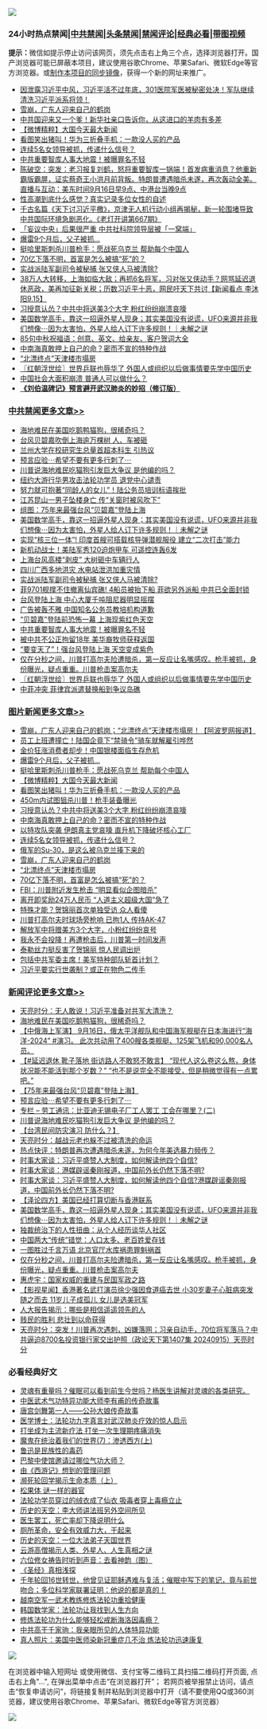 ![](https://raw.githubusercontent.com/jsvpn/jsproxy/dev/64photo/fqnews-qr.jpg)

<div id="tt">
<h3>24小时热点禁闻|<a href="#%E4%B8%AD%E5%85%B1%E7%A6%81%E9%97%BB%E6%9B%B4%E5%A4%9A%E6%96%87%E7%AB%A0">中共禁闻</a>|<a href="#%E5%9B%BE%E7%89%87%E6%96%B0%E9%97%BB%E6%9B%B4%E5%A4%9A%E6%96%87%E7%AB%A0">头条禁闻</a>|<a href="#%E6%96%B0%E9%97%BB%E8%AF%84%E8%AE%BA%E6%9B%B4%E5%A4%9A%E6%96%87%E7%AB%A0">禁闻评论|<a href="#%E5%BF%85%E7%9C%8B%E7%BB%8F%E5%85%B8%E5%A5%BD%E6%96%87">经典必看</a>|<a href="https://696153.xyz/3" target="_blank">带图视频</a></h3>
<div><b>提示：</b>微信如提示停止访问该网页，须先点击右上角三个点，选择浏览器打开。国产浏览器可能已屏蔽本项目，建议使用谷歌Chrome、苹果Safari、微软Edge等官方浏览器。或<a href="%E5%88%B6%E4%BD%9Cgit%E7%A6%81%E9%97%BB%E9%95%9C%E5%83%8F.md">制作本项目的同步镜像</a>，获得一个新的网址来推广。</div>
<ul>

<li><a href="/sohnews/20240916/2089348.md">因泄露习近平中风，习近平活不过年底，301医院军医被秘密处决！军队继续清洗习近平派系将领！</a></li>
<li><a href="/topimagenews/20240916/2089226.md">雪崩，广东人迎来自己的鹤岗</a></li>
<li><a href="/comments/20240916/2089228.md">中共国迎来又一个爹！新华社亲口告诉你，从这进口的羊肉有多差</a></li>
<li><a href="/topimagenews/20240916/2089332.md">【微博精粹】大国今天最大新闻</a></li>
<li><a href="/topimagenews/20240916/2089331.md">看图笑出猪叫！华为三折叠手机：一款没人买的产品</a></li>
<li><a href="/topimagenews/20240916/2089277.md">连续5名女领导被抓，传递什么信号？</a></li>
<li><a href="/cbnews/20240916/2089365.md">中共重要智库人事大地震！被曝罪名不轻</a></li>
<li><a href="/sohnews/20240916/2089443.md">陈破空：突发：老习报复刘鹤，怒将重要智库一锅端！首发病重消息？他重新霸版霸屏，证实蔡奇王小洪月前背叛。特朗普遭遇暗杀未遂，再次轰动全美。直播与互动：美东时间9月16日早9点、中港台当晚9点</a></li>
<li><a href="/baitai/20240917/2089595.md">性高潮到底什么感觉？真实记录多位女性的自述</a></li>
<li><a href="/sohnews/20240916/2089391.md">千古名篇《天下讨习近平檄》，京津无人机行动小组再揭秘，新一轮围堵导致中共国际环境急剧恶化。《老灯开讲第667期》</a></li>
<li><a href="/baitai/20240916/2089483.md">「妄议中央」后果很严重 中共社科院领导层被「一窝端」</a></li>
<li><a href="/topimagenews/20240916/2089471.md">爆雷9个月后，父子被抓…</a></li>
<li><a href="/topimagenews/20240916/2089341.md">挺哈里斯刺杀川普枪手：愿战死乌克兰 帮助每个中国人</a></li>
<li><a href="/topimagenews/20240916/2089224.md">70亿下落不明，首富是怎么被搞“死”的？</a></li>
<li><a href="/cbnews/20240916/2089441.md">实战派陆军副司令被秘捕 张又侠人马被清除?</a></li>
<li><a href="/sohnews/20240916/2089251.md">38万人大转移，上海如临大敌；再抓6名将军，习对张又侠动手？网骂延迟退休恶政，美再加征新关税；历数习近平十恶，网民吁天下共讨【新闻看点 李沐阳9.15】</a></li>
<li><a href="/topimagenews/20240916/2089309.md">习授意认怂？中共中将送美3个大字 粉红纷纷崩溃哀嚎</a></li>
<li><a href="/comments/20240916/2089460.md">美国数学高手，靠这一招逼外星人现身；其实美国没有说谎，UFO来源并非我们想像⋯因为太害怕，外星人给人订下许多规则！｜未解之谜</a></li>
<li><a href="/lifebaike/20240916/2089408.md">85句中秋祝福语：创意、英文、给亲友、客户贺词大全</a></li>
<li><a href="/topimagenews/20240916/2089308.md">中南海真敢押上自己的命？密而不宣的特种作战</a></li>
<li><a href="/topimagenews/20240916/2089225.md">“北漂终点”天津楼市塌房</a></li>
<li><a href="/cbnews/20240916/2089323.md">〖红朝浮世绘〗世界乒联也辱华了 外国人或组织以后做事情要先学中国历史</a></li>
<li><a href="/cnnews/20240916/2089320.md">中国社会大面积崩溃 普通人可以做什么？</a></li>
<li><b><a href="/comments/20200207/1272816.md" target="_blank">《刘伯温碑记》预言避开武汉肺炎的妙招（修订版）</a></b></li>
</ul>
</div>

<div class="catlist">
<h3><a href="/cbnews/" target="_blank">中共禁闻</a><span><a href="/cbnews/" target="_blank" rel="nofollow">更多文章>></a></span></h3>
<ul>
<li><a href="/comments/20240917/2089653.md" target="_blank">海地难民在美国吃鹅鸭猫狗，很稀奇吗？</a></li>
<li><a href="/cbnews/20240917/2089651.md" target="_blank">台风贝碧嘉吹倒上海逾万棵树 人、车被砸</a></li>
<li><a href="/cbnews/20240917/2089635.md" target="_blank">兰州大学在校研究生总量首超本科生 引热议</a></li>
<li><a href="/comments/20240917/2089612.md" target="_blank">预言应验⋯希望不要有更多行刺了⋯</a></li>
<li><a href="/comments/20240917/2089597.md" target="_blank">川普说海地难民吃猫狗引发巨大争议 是他编的吗？</a></li>
<li><a href="/cbnews/20240917/2089572.md" target="_blank">纽约大游行华男攻击法轮功学员 退党中心谴责</a></li>
<li><a href="/cbnews/20240916/2089522.md" target="_blank">努力就可抱著“同龄人的女儿”！陆公务员培训标语挨批</a></li>
<li><a href="/cbnews/20240916/2089473.md" target="_blank">江苏昆山一男子坠楼身亡 传“关窗时被风吹下”</a></li>
<li><a href="/cbnews/20240916/2089472.md" target="_blank">组图：75年来最强台风“贝碧嘉”登陆上海</a></li>
<li><a href="/comments/20240916/2089460.md" target="_blank">美国数学高手，靠这一招逼外星人现身；其实美国没有说谎，UFO来源并非我们想像⋯因为太害怕，外星人给人订下许多规则！｜未解之谜</a></li>
<li><a href="/cbnews/20240916/2089450.md" target="_blank">实现“核三位一体”! 印度首艘可搭载核导弹潜舰服役 建立“二次打击”能力</a></li>
<li><a href="/cbnews/20240916/2089449.md" target="_blank">新机动战士！美陆军秀120迫炮甲车 可遥控连轰6发</a></li>
<li><a href="/cbnews/20240916/2089448.md" target="_blank">上海台风高楼“剥皮” 大树砸中车辆行人</a></li>
<li><a href="/cbnews/20240916/2089447.md" target="_blank">四川广西多地洪灾 水电站泄洪加重灾情</a></li>
<li><a href="/cbnews/20240916/2089441.md" target="_blank">实战派陆军副司令被秘捕 张又侠人马被清除?</a></li>
<li><a href="/cbnews/20240916/2089401.md" target="_blank">菲9701舰撑不住撤离仙宾礁! 4船员被抬下船 菲欲另外派船 中共已全面封锁</a></li>
<li><a href="/cbnews/20240916/2089400.md" target="_blank">台风登陆上海 中心大厦千吨阻尼器明显摇摆</a></li>
<li><a href="/cbnews/20240916/2089399.md" target="_blank">广告被轰不雅 中国知名公务员教培机构道歉</a></li>
<li><a href="/cbnews/20240916/2089382.md" target="_blank">“贝碧嘉”登陆前恐怖一幕 上海现紫红色天空</a></li>
<li><a href="/cbnews/20240916/2089365.md" target="_blank">中共重要智库人事大地震！被曝罪名不轻</a></li>
<li><a href="/cbnews/20240916/2089351.md" target="_blank">被中共不公正拘留18年 美华裔牧师获释返国</a></li>
<li><a href="/cbnews/20240916/2089333.md" target="_blank">“要变天了”！强台风登陆上海 天空变成紫色</a></li>
<li><a href="/comments/20240916/2089328.md" target="_blank">仅在分秒之间，川普打高尔夫险遭暗杀，第一反应让名嘴感叹。枪手被抓，身份曝光，疑点重重。川普枪击案高尔夫</a></li>
<li><a href="/cbnews/20240916/2089323.md" target="_blank">〖红朝浮世绘〗世界乒联也辱华了 外国人或组织以后做事情要先学中国历史</a></li>
<li><a href="/cbnews/20240916/2089279.md" target="_blank">中菲冲突 菲律宾派遣替换船到争议岛礁</a></li>

</ul>
</div>
<div class="catlist">
<h3><a href="/topimagenews/" target="_blank">图片新闻</a><span><a href="/topimagenews/" target="_blank" rel="nofollow">更多文章>></a></span></h3>
<ul>
<li><a href="/topimagenews/20240917/2089650.md" target="_blank">雪崩，广东人迎来自己的鹤岗；“北漂终点”天津楼市塌房！【阿波罗网报道】</a></li>
<li><a href="/topimagenews/20240916/2089549.md" target="_blank">员工上班遭撞亡！陆国企竟下“禁骑令”骑车就解雇引哗然</a></li>
<li><a href="/topimagenews/20240916/2089548.md" target="_blank">金价狂涨消费者却步！中国银楼面临生存危机</a></li>
<li><a href="/topimagenews/20240916/2089471.md" target="_blank">爆雷9个月后，父子被抓…</a></li>
<li><a href="/topimagenews/20240916/2089341.md" target="_blank">挺哈里斯刺杀川普枪手：愿战死乌克兰 帮助每个中国人</a></li>
<li><a href="/topimagenews/20240916/2089332.md" target="_blank">【微博精粹】大国今天最大新闻</a></li>
<li><a href="/topimagenews/20240916/2089331.md" target="_blank">看图笑出猪叫！华为三折叠手机：一款没人买的产品</a></li>
<li><a href="/topimagenews/20240916/2089330.md" target="_blank">450m内试图狙杀川普！枪手装备曝光</a></li>
<li><a href="/topimagenews/20240916/2089309.md" target="_blank">习授意认怂？中共中将送美3个大字 粉红纷纷崩溃哀嚎</a></li>
<li><a href="/topimagenews/20240916/2089308.md" target="_blank">中南海真敢押上自己的命？密而不宣的特种作战</a></li>
<li><a href="/topimagenews/20240916/2089298.md" target="_blank">以特攻队突袭 伊朗真主党哀嚎 直升机下降破坏核心工厂</a></li>
<li><a href="/topimagenews/20240916/2089277.md" target="_blank">连续5名女领导被抓，传递什么信号？</a></li>
<li><a href="/topimagenews/20240916/2089239.md" target="_blank">俄军的Su-30，是这么被乌克兰揍下来的</a></li>
<li><a href="/topimagenews/20240916/2089226.md" target="_blank">雪崩，广东人迎来自己的鹤岗</a></li>
<li><a href="/topimagenews/20240916/2089225.md" target="_blank">“北漂终点”天津楼市塌房</a></li>
<li><a href="/topimagenews/20240916/2089224.md" target="_blank">70亿下落不明，首富是怎么被搞“死”的？</a></li>
<li><a href="/topimagenews/20240916/2089207.md" target="_blank">FBI：川普附近发生枪击 “明显看似企图暗杀”</a></li>
<li><a href="/topimagenews/20240916/2089206.md" target="_blank">离开即奖励24万人民币 “人道主义超级大国”急了</a></li>
<li><a href="/topimagenews/20240916/2089205.md" target="_blank">特殊才能？贺锦丽首次单独受访 众人看傻</a></li>
<li><a href="/topimagenews/20240916/2089199.md" target="_blank">川普打高尔夫时球场旁枪响 已拘1人 传持AK-47</a></li>
<li><a href="/topimagenews/20240916/2089198.md" target="_blank">解放军中将赠美方3个大字，小粉红纷纷哀号</a></li>
<li><a href="/topimagenews/20240916/2089197.md" target="_blank">我永不会投降！再遭枪击后，川普第一时间发声</a></li>
<li><a href="/topimagenews/20240915/2089041.md" target="_blank">泰勒丝力挺反害了贺锦丽 惊人民调出炉</a></li>
<li><a href="/topimagenews/20240915/2088994.md" target="_blank">包括中共军委主席！美军特种部队斩首计划？</a></li>
<li><a href="/topimagenews/20240915/2088979.md" target="_blank">习近平要实行世袭制？或正在物色二传手</a></li>

</ul>
</div>
<div class="catlist">
<h3><a href="/comments/" target="_blank">新闻评论</a><span><a href="/comments/" target="_blank" rel="nofollow">更多文章>></a></span></h3>
<ul>
<li><a href="/comments/20240917/2089663.md" target="_blank">天亮时分：无人敢说！习近平准备对共军大清洗？</a></li>
<li><a href="/comments/20240917/2089653.md" target="_blank">海地难民在美国吃鹅鸭猫狗，很稀奇吗？</a></li>
<li><a href="/comments/20240917/2089631.md" target="_blank">【中俄海上军演】 9月16日，俄太平洋舰队和中国海军舰艇在日本海进行“海洋-2024” #演习。 此次共动用了400艘各类舰艇、125架飞机和90,000名人员。</a></li>
<li><a href="/comments/20240917/2089630.md" target="_blank">【#延迟退休 靴子落地 街访路人不敢怒不敢言】 “现代人这么卷这么熬，身体状况能不能活到那个岁数？” “也不是说完全不能接受，但是稍微觉得有一点累吧。”</a></li>
<li><a href="/comments/20240917/2089629.md" target="_blank">【75年来最强台风“贝碧嘉”登陆上海】</a></li>
<li><a href="/comments/20240917/2089612.md" target="_blank">预言应验⋯希望不要有更多行刺了⋯</a></li>
<li><a href="/comments/20240917/2089600.md" target="_blank">专栏 &#8211; 劳工通讯：比亚迪无锡电子厂工人罢工 工会在哪里？(二)</a></li>
<li><a href="/comments/20240917/2089597.md" target="_blank">川普说海地难民吃猫狗引发巨大争议 是他编的吗？</a></li>
<li><a href="/comments/20240917/2089596.md" target="_blank">【台湾民间防灾演习 防什么？】</a></li>
<li><a href="/comments/20240917/2089574.md" target="_blank">天亮时分：越战元老也躲不过被清洗的命运</a></li>
<li><a href="/comments/20240916/2089535.md" target="_blank">热点快评：特朗普再次遭遇暗杀未遂，为何今年美选暴力频传？</a></li>
<li><a href="/comments/20240916/2089534.md" target="_blank">时事大家谈：习近平盛赞人大制度，如何解读他四个自信?</a></li>
<li><a href="/comments/20240916/2089533.md" target="_blank">时事大家谈：港媒辟谣秦刚报道，中国前外长仍然下落不明?</a></li>
<li><a href="/comments/20240916/2089532.md" target="_blank">时事大家谈：习近平盛赞人大制度，如何解读他四个自信?港媒辟谣秦刚报道，中国前外长仍然下落不明?</a></li>
<li><a href="/comments/20240916/2089498.md" target="_blank">【泽论四方】美国已经打算切断与香港联系</a></li>
<li><a href="/comments/20240916/2089460.md" target="_blank">美国数学高手，靠这一招逼外星人现身；其实美国没有说谎，UFO来源并非我们想像⋯因为太害怕，外星人给人订下许多规则！｜未解之谜</a></li>
<li><a href="/comments/20240916/2089368.md" target="_blank">独裁统治下的人性扭曲：从个人经历谈华人社区</a></li>
<li><a href="/comments/20240916/2089353.md" target="_blank">中国两大“传统”错觉：人口太多、老百姓爱存钱</a></li>
<li><a href="/comments/20240916/2089335.md" target="_blank">一图胜过千言万语 北京官厅水库祸患罪魁祸首</a></li>
<li><a href="/comments/20240916/2089328.md" target="_blank">仅在分秒之间，川普打高尔夫险遭暗杀，第一反应让名嘴感叹。枪手被抓，身份曝光，疑点重重。川普枪击案高尔夫</a></li>
<li><a href="/comments/20240916/2089311.md" target="_blank">惠虎宇：国家权威的重建与民国军政之路</a></li>
<li><a href="/comments/20240916/2089305.md" target="_blank">【影视星闻】香港著名武打演员徐少强因食道癌去世 小30岁妻子心脏病突发随之而去 11岁儿子成孤儿 女儿是选美冠军</a></li>
<li><a href="/comments/20240916/2089302.md" target="_blank">人大报告揭示：哪些是相信遥遥领先的人</a></li>
<li><a href="/comments/20240916/2089301.md" target="_blank">贱民的胜利 悲壮到以命获得</a></li>
<li><a href="/comments/20240916/2089295.md" target="_blank">天亮时分：突发！川普再次遇刺，凶嫌落网；习亲自动手，70位将军落马？中共逼迫8700名投资银行家交出护照（政论天下第1407集 20240915）天亮时分</a></li>

</ul>
</div>

<div class="catlist">
<h3>必看经典好文</h3>
<ul>
<li><a href="/bannedvideo/20210915/1623919.md" target="_blank">灵魂有重量吗？催眠可以看到前生今世吗？杨医生讲解对灵魂的各类研究。</a></li>
<li><a href="/comments/20210810/1603664.md" target="_blank">中医武术气功特异功能大师李有甫的传奇故事</a></li>
<li><a href="/comments/20220902/1779609.md" target="_blank">唐宫剑舞第一人——公孙大娘传奇故事</a></li>
<li><a href="/comments/20200820/1382989.md" target="_blank">医学博士：法轮功九字真言对武汉肺炎疗效的惊人启示</a></li>
<li><a href="/cbnews/20210810/1603566.md" target="_blank">打坐成为主流新疗法 打坐一次生理期疼痛消失</a></li>
<li><a href="/topimagenews/20180527/948369.md" target="_blank">魔鬼在统治着我们的世界(7)：渗透西方(上)</a></li>
<li><a href="/lishi/20130311/666695.md" target="_blank">鲁迅是民族性的毒药</a></li>
<li><a href="/comments/20210728/1595695.md" target="_blank">巴黎中使馆邀请过哪位气功大师？</a></li>
<li><a href="/cbnews/20211017/1639767.md" target="_blank">由《西游记》想到的管理问题</a></li>
<li><a href="/cbnews/20230821/1923149.md" target="_blank">濒死轮回学揭示生命本质（上）</a></li>
<li><a href="/tculture/20240815/2074891.md" target="_blank">松果体 谜一样的器官</a></li>
<li><a href="/comments/20210317/1506773.md" target="_blank">法轮功学员穿过的绒衣成了仙衣 吸毒者穿上毒瘾立止</a></li>
<li><a href="/tculture/20121025/73064.md" target="_blank">历史的天空：李大师讲法班另外空间所见</a></li>
<li><a href="/sohnews/20150904/445868.md" target="_blank">医生罢工，死亡率却下降说明什么</a></li>
<li><a href="/comments/20220605/1742040.md" target="_blank">厕所革命，安全有效威力大，干起来</a></li>
<li><a href="/tculture/20121025/73067.md" target="_blank">历史的天空：一位大法弟子天国世界</a></li>
<li><a href="/comments/20200919/82684.md" target="_blank">云游高僧揭示人类、外星人、人生真相之谜</a></li>
<li><a href="/tculture/20130420/118883.md" target="_blank">六位修女祷告时听到声音：去看神韵（图）</a></li>
<li><a href="/tculture/20201113/1430493.md" target="_blank">《圣经》真相浅探</a></li>
<li><a href="/comments/20210827/1614424.md" target="_blank">千年轮回16世转世，他曾见证耶稣遇难与复活；催眠中写下的笔记，竟与前世吻合；多位科学家联署证明：他说的都是真的！</a></li>
<li><a href="/comments/20190807/1170993.md" target="_blank">越南空军一武术教练修炼法轮功重拾健康</a></li>
<li><a href="/comments/20220418/1721061.md" target="_blank">韩国数学家：法轮功让我找到人生方向</a></li>
<li><a href="/cbnews/20220601/1740227.md" target="_blank">修炼法轮功为什么能够轻松戒断海洛因毒瘾？</a></li>
<li><a href="/cnnews/20221111/1809674.md" target="_blank">中共高干千家驹：我亲眼所见的人体特异功能</a></li>
<li><a href="/comments/20210215/1487728.md" target="_blank">真人照片：美国中医师染新冠重症几不治 炼法轮功迅速康复</a></li>

</ul>
</div>

![](https://raw.githubusercontent.com/jsvpn/jsproxy/dev/64photo/fqnews-qr.jpg)

在浏览器中输入短网址 或使用微信、支付宝等二维码工具扫描二维码打开页面, 点击右上角"...", 在弹出菜单中点击“在浏览器打开”； 若网页被举报禁止访问，请点击“恢复申请访问”，将链接复制并粘贴到浏览器中打开（请不要使用QQ或360浏览器，建议使用谷歌Chrome、苹果Safari、微软Edge等官方浏览器）

![](https://raw.githubusercontent.com/jsvpn/jsproxy/dev/64photo/wx.jpg)